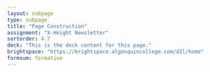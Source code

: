```yaml
---
layout: subpage
type: subpage
title: "Page Construction"
assignment: "X-Height Newsletter"
sortorder: 4.7
deck: "This is the deck content for this page."
brightspace: "https://brightspace.algonquincollege.com/d2l/home"
formsum: formative
---
```

